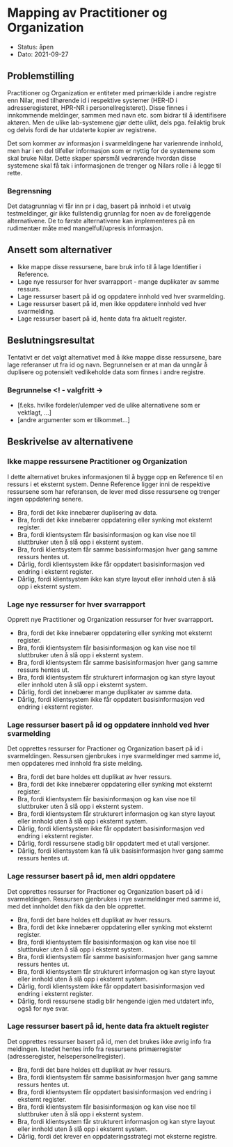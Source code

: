 # Mapping av Practitioner og Organization
- Status: åpen
- Dato: 2021-09-27

## Problemstilling
Practitioner og Organization er entiteter med primærkilde i andre registre enn Nilar, med tilhørende id i respektive systemer (HER-ID i adresseregisteret, HPR-NR i personellregisteret). Disse finnes i innkommende meldinger, sammen med navn etc. som bidrar til å identifisere aktøren. Men de ulike lab-systemene gjør dette ulikt, dels pga. feilaktig bruk og delvis fordi de har utdaterte kopier av registrene.

Det som kommer av informasjon i svarmeldingene har varienrende innhold, men har i en del tilfeller informasjon som er nyttig for de systemene som skal bruke Nilar. Dette skaper spørsmål vedrørende hvordan disse systemene skal få tak i informasjonen de trenger og Nilars rolle i å legge til rette.

### Begrensning
Det datagrunnlag vi får inn pr i dag, basert på innhold i et utvalg testmeldinger, gir ikke fullstendig grunnlag for noen av de foreliggende alternativene. De to første alternativene kan implementeres på en rudimentær måte med mangelfull/upresis informasjon.

## Ansett som alternativer
- Ikke mappe disse ressursene, bare bruk info til å lage Identifier i Reference.
- Lage nye ressurser for hver svarrapport - mange duplikater av samme ressurs.
- Lage ressurser basert på id og oppdatere innhold ved hver svarmelding.
- Lage ressurser basert på id, men ikke oppdatere innhold ved hver svarmelding.
- Lage ressurser basert på id, hente data fra aktuelt register.

## Beslutningsresultat
Tentativt er det valgt alternativet med å ikke mappe disse ressursene, bare lage referanser ut fra id og navn. Begrunnelsen er at man da unngår å duplisere og potensielt vedlikeholde data som finnes i andre registre.

### Begrunnelse <! - valgfritt ->
- [f.eks. hvilke fordeler/ulemper ved de ulike alternativene som er vektlagt, ...]
- [andre argumenter som er tilkommet...]

## Beskrivelse av alternativene
### Ikke mappe ressursene Practitioner og Organization
I dette alternativet brukes informasjonen til å bygge opp en Reference til en ressurs i et eksternt system. Denne Reference ligger inni de respektive ressursene som har referansen, de lever med disse ressursene og trenger ingen oppdatering senere.

- Bra, fordi det ikke innebærer duplisering av data.
- Bra, fordi det ikke innebærer oppdatering eller synking mot eksternt register.
- Bra, fordi klientsystem får basisinformasjon og kan vise noe til sluttbruker uten å slå opp i eksternt system.
- Bra, fordi klientsystem får samme basisinformasjon hver gang samme ressurs hentes ut.
- Dårlig, fordi klientsystem ikke får oppdatert basisinformasjon ved endring i eksternt register.
- Dårlig, fordi klientsystem ikke kan styre layout eller innhold uten å slå opp i eksternt system.

### Lage nye ressurser for hver svarrapport
Opprett nye Practitioner og Organization ressurser for hver svarrapport.

- Bra, fordi det ikke innebærer oppdatering eller synking mot eksternt register.
- Bra, fordi klientsystem får basisinformasjon og kan vise noe til sluttbruker uten å slå opp i eksternt system.
- Bra, fordi klientsystem får samme basisinformasjon hver gang samme ressurs hentes ut.
- Bra, fordi klientsystem får strukturert informasjon og kan styre layout eller innhold uten å slå opp i eksternt system.
- Dårlig, fordi det innebærer mange duplikater av samme data.
- Dårlig, fordi klientsystem ikke får oppdatert basisinformasjon ved endring i eksternt register.

### Lage ressurser basert på id og oppdatere innhold ved hver svarmelding
Det opprettes ressurser for Practioner og Organization basert på id i svarmeldingen. Ressursen gjenbrukes i nye svarmeldinger med samme id, men oppdateres med innhold fra siste melding.

- Bra, fordi det bare holdes ett duplikat av hver ressurs.
- Bra, fordi det ikke innebærer oppdatering eller synking mot eksternt register.
- Bra, fordi klientsystem får basisinformasjon og kan vise noe til sluttbruker uten å slå opp i eksternt system.
- Bra, fordi klientsystem får strukturert informasjon og kan styre layout eller innhold uten å slå opp i eksternt system.
- Dårlig, fordi klientsystem ikke får oppdatert basisinformasjon ved endring i eksternt register.
- Dårlig, fordi ressursene stadig blir oppdatert med et utall versjoner.
- Dårlig, fordi klientsystem kan få ulik basisinformasjon hver gang samme ressurs hentes ut.

### Lage ressurser basert på id, men aldri oppdatere
Det opprettes ressurser for Practioner og Organization basert på id i svarmeldingen. Ressursen gjenbrukes i nye svarmeldinger med samme id, med det innholdet den fikk da den ble opprettet.

- Bra, fordi det bare holdes ett duplikat av hver ressurs.
- Bra, fordi det ikke innebærer oppdatering eller synking mot eksternt register.
- Bra, fordi klientsystem får basisinformasjon og kan vise noe til sluttbruker uten å slå opp i eksternt system.
- Bra, fordi klientsystem får samme basisinformasjon hver gang samme ressurs hentes ut.
- Bra, fordi klientsystem får strukturert informasjon og kan styre layout eller innhold uten å slå opp i eksternt system.
- Dårlig, fordi klientsystem ikke får oppdatert basisinformasjon ved endring i eksternt register.
- Dårlig, fordi ressursene stadig blir hengende igjen med utdatert info, også for nye svar.

### Lage ressurser basert på id, hente data fra aktuelt register
Det opprettes ressurser basert på id, men det brukes ikke øvrig info fra meldingen. Istedet hentes info fra ressursens primærregister (adresseregister, helsepersonellregister).

- Bra, fordi det bare holdes ett duplikat av hver ressurs.
- Bra, fordi klientsystem får samme basisinformasjon hver gang samme ressurs hentes ut.
- Bra, fordi klientsystem får oppdatert basisinformasjon ved endring i eksternt register.
- Bra, fordi klientsystem får basisinformasjon og kan vise noe til sluttbruker uten å slå opp i eksternt system.
- Bra, fordi klientsystem får strukturert informasjon og kan styre layout eller innhold uten å slå opp i eksternt system.
- Dårlig, fordi det krever en oppdateringsstrategi mot eksterne registre.
